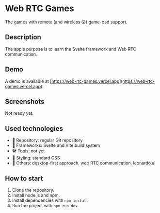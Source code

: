 # Web RTC Games

The games with remote (and wireless 😛) game-pad support.

## Description

The app's purpose is to learn the Svelte framework and Web RTC communication.

## Demo

A demo is available at [https://web-rtc-games.vercel.app](https://web-rtc-games.vercel.app).

## Screenshots

Not ready yet.
<!-- ![Screenshot 1](./screenshots/landing.webp) -->

## Used technologies

- 🎁 Repository: regular Git repository
- 🧰 Frameworks: Svelte and Vite build system
- 🛠️ Tools: not yet
- 🎨 Styling: standard CSS
- 💎 Others: desktop-first approach, web RTC communication, leonardo.ai

## How to start

1. Clone the repository.
2. Install node.js and npm.
3. Install dependencies with `npm install`.
4. Run the project with `npm run dev`.
